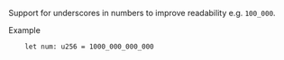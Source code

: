 Support for underscores in numbers to improve readability e.g. `100_000`.

Example 

```
    let num: u256 = 1000_000_000_000
```